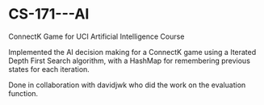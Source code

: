 CS-171---AI
===========

ConnectK Game for UCI Artificial Intelligence Course

Implemented the AI decision making for a ConnectK game using a Iterated Depth First Search algorithm, with a HashMap for remembering previous states for each iteration.

Done in collaboration with davidjwk who did the work on the evaluation function.
